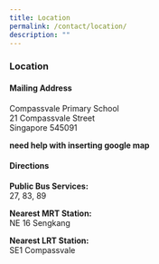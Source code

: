 ```yaml
---
title: Location
permalink: /contact/location/
description: ""
---
```

### **Location**
#### **Mailing Address**
Compassvale Primary School<br>
21 Compassvale Street<br>
Singapore 545091

**need help with inserting google map**

#### **Directions**
**Public Bus Services:**<br>
27, 83, 89

**Nearest MRT Station:**<br>
NE 16 Sengkang

**Nearest LRT Station:**<br>
SE1 Compassvale